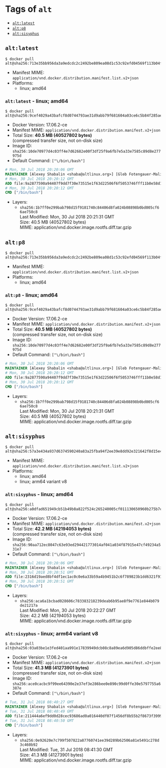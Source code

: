 <!-- THIS FILE IS GENERATED VIA './update-remote.sh' -->

# Tags of `alt`

-	[`alt:latest`](#altlatest)
-	[`alt:p8`](#altp8)
-	[`alt:sisyphus`](#altsisyphus)

## `alt:latest`

```console
$ docker pull alt@sha256:713e35bb956da3a9edcdc2c2492be809ea08d1c53c92efd04569f113b04fb11b
```

-	Manifest MIME: `application/vnd.docker.distribution.manifest.list.v2+json`
-	Platforms:
	-	linux; amd64

### `alt:latest` - linux; amd64

```console
$ docker pull alt@sha256:9cef4029a43bafcf8d0744793ae31d9abb79f681604a03ce6c5b84f285ae18ec
```

-	Docker Version: 17.06.2-ce
-	Manifest MIME: `application/vnd.docker.distribution.manifest.v2+json`
-	Total Size: **40.5 MB (40527802 bytes)**  
	(compressed transfer size, not on-disk size)
-	Image ID: `sha256:10de70977d4c03ff4e7d62682e00f3df25f9a6fb7e5a33e7585c89d8e277975d`
-	Default Command: `["\/bin\/bash"]`

```dockerfile
# Mon, 30 Jul 2018 20:20:06 GMT
MAINTAINER [Alexey Shabalin <shaba@altlinux.org>] [Gleb Fotengauer-Malinovskiy <glebfm@altlinux.org>]
# Mon, 30 Jul 2018 20:20:12 GMT
ADD file:9a2877590a94407f9dd7f30e73515e1f63d22506f6f5053746fff11b0e58d1aa in / 
# Mon, 30 Jul 2018 20:20:12 GMT
CMD ["/bin/bash"]
```

-	Layers:
	-	`sha256:1b7ff0e299bab798d15f9181740c84406d8fa024b08898b0bd005cf66ae750c8`  
		Last Modified: Mon, 30 Jul 2018 20:21:31 GMT  
		Size: 40.5 MB (40527802 bytes)  
		MIME: application/vnd.docker.image.rootfs.diff.tar.gzip

## `alt:p8`

```console
$ docker pull alt@sha256:713e35bb956da3a9edcdc2c2492be809ea08d1c53c92efd04569f113b04fb11b
```

-	Manifest MIME: `application/vnd.docker.distribution.manifest.list.v2+json`
-	Platforms:
	-	linux; amd64

### `alt:p8` - linux; amd64

```console
$ docker pull alt@sha256:9cef4029a43bafcf8d0744793ae31d9abb79f681604a03ce6c5b84f285ae18ec
```

-	Docker Version: 17.06.2-ce
-	Manifest MIME: `application/vnd.docker.distribution.manifest.v2+json`
-	Total Size: **40.5 MB (40527802 bytes)**  
	(compressed transfer size, not on-disk size)
-	Image ID: `sha256:10de70977d4c03ff4e7d62682e00f3df25f9a6fb7e5a33e7585c89d8e277975d`
-	Default Command: `["\/bin\/bash"]`

```dockerfile
# Mon, 30 Jul 2018 20:20:06 GMT
MAINTAINER [Alexey Shabalin <shaba@altlinux.org>] [Gleb Fotengauer-Malinovskiy <glebfm@altlinux.org>]
# Mon, 30 Jul 2018 20:20:12 GMT
ADD file:9a2877590a94407f9dd7f30e73515e1f63d22506f6f5053746fff11b0e58d1aa in / 
# Mon, 30 Jul 2018 20:20:12 GMT
CMD ["/bin/bash"]
```

-	Layers:
	-	`sha256:1b7ff0e299bab798d15f9181740c84406d8fa024b08898b0bd005cf66ae750c8`  
		Last Modified: Mon, 30 Jul 2018 20:21:31 GMT  
		Size: 40.5 MB (40527802 bytes)  
		MIME: application/vnd.docker.image.rootfs.diff.tar.gzip

## `alt:sisyphus`

```console
$ docker pull alt@sha256:57a3e434a937d6374590240a83a25fba94f2ee39e8dd92e321642f8d15e43ea6
```

-	Manifest MIME: `application/vnd.docker.distribution.manifest.list.v2+json`
-	Platforms:
	-	linux; amd64
	-	linux; arm64 variant v8

### `alt:sisyphus` - linux; amd64

```console
$ docker pull alt@sha256:a0dfad651949cb51b49b8a822f524c265240005cf011130650960b275b7cd66c
```

-	Docker Version: 17.06.2-ce
-	Manifest MIME: `application/vnd.docker.distribution.manifest.v2+json`
-	Total Size: **42.2 MB (42194053 bytes)**  
	(compressed transfer size, not on-disk size)
-	Image ID: `sha256:90aa712ec8047c63e93ed294421773014af041a034f87915e47cf49234a531e7`
-	Default Command: `["\/bin\/bash"]`

```dockerfile
# Mon, 30 Jul 2018 20:20:06 GMT
MAINTAINER [Alexey Shabalin <shaba@altlinux.org>] [Gleb Fotengauer-Malinovskiy <glebfm@altlinux.org>]
# Mon, 30 Jul 2018 20:20:51 GMT
ADD file:2316d19aed8bf4df1ec1ac0c0e6a33b59a4b9451b2c6f789823b1dd6321f9176 in / 
# Mon, 30 Jul 2018 20:20:51 GMT
CMD ["/bin/bash"]
```

-	Layers:
	-	`sha256:aca6a1bcbad028606c783383218239deab6b95ae8f9e7761e844b079de21217a`  
		Last Modified: Mon, 30 Jul 2018 20:22:27 GMT  
		Size: 42.2 MB (42194053 bytes)  
		MIME: application/vnd.docker.image.rootfs.diff.tar.gzip

### `alt:sisyphus` - linux; arm64 variant v8

```console
$ docker pull alt@sha256:03a03be1e3fed401aa991e17839949dcb08c8a89ea6d905d86ddbffe2ee835f5
```

-	Docker Version: 17.06.2-ce
-	Manifest MIME: `application/vnd.docker.distribution.manifest.v2+json`
-	Total Size: **41.3 MB (41273901 bytes)**  
	(compressed transfer size, not on-disk size)
-	Image ID: `sha256:ace0cacbc9f99ee64390e2e37ef3e286bee0e890c99d0ffe30e5797755a6387e`
-	Default Command: `["\/bin\/bash"]`

```dockerfile
# Tue, 31 Jul 2018 08:40:27 GMT
MAINTAINER [Alexey Shabalin <shaba@altlinux.org>] [Gleb Fotengauer-Malinovskiy <glebfm@altlinux.org>]
# Tue, 31 Jul 2018 08:40:49 GMT
ADD file:211444a6ef9dd0d28cec93686ad0a016440df07f1456df8b55b2f8673f399947 in / 
# Tue, 31 Jul 2018 08:40:50 GMT
CMD ["/bin/bash"]
```

-	Layers:
	-	`sha256:0e92620e7c799f507822a87760741ee39d289b62506a81e5491c278d3c460b92`  
		Last Modified: Tue, 31 Jul 2018 08:41:30 GMT  
		Size: 41.3 MB (41273901 bytes)  
		MIME: application/vnd.docker.image.rootfs.diff.tar.gzip
